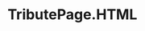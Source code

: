 # TributePage.HTML



<a href = "file:///Users/timothynkata/Desktop/HTML%20Practice/Tribute%20Page/tribute.html"><br>
